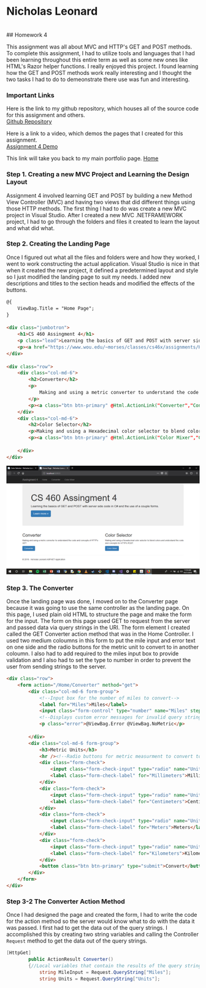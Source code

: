 # Nicholas Leonard
<br/>
## Homework 4

This assignment was all about MVC and HTTP's GET and POST methods. To complete this assignment, I had to utilize tools and languages that I had been learning throughout this entire term as well as some new ones like HTML's Razor helper functions. I really enjoyed this project. I found learning how the GET and POST methods work really interesting and I thought the two tasks I had to do to demeonstrate there use was fun and interesting.

### Important Links
Here is the link to my github repository, which houses all of the source code for this assignment and others. <br/>
[Github Repository](https://github.com/NicholasLeonard/NicholasLeonard.github.io)<br/>

Here is a link to a video, which demos the pages that I created for this assignment.<br/>
[Assignment 4 Demo](https://www.youtube.com/watch?v=WraBgHU4vdU)<br/>

This link will take you back to my main portfolio page.
[Home](../index.md)

### Step 1. Creating a new MVC Project and Learning the Design Layout

Assignment 4 involved learning GET and POST by building a new Method View Controller (MVC) and having two views that did different things using those HTTP methods. The first thing I had to do was create a new MVC project in Visual Studio. After I created a new MVC .NETFRAMEWORK project, I had to go through the folders and files it created to learn the layout and what did what.

### Step 2. Creating the Landing Page

Once I figured out what all the files and folders were and how they worked, I went to work constructing the actual application. Visual Studio is nice in that when it created the new project, it defined a predetermined layout and style so I just modified the landing page to suit my needs. I added new descriptions and titles to the section heads and modified the effects of the buttons.

```html
@{
    ViewBag.Title = "Home Page";
}

<div class="jumbotron">
    <h1>CS 460 Assingment 4</h1>
    <p class="lead">Learning the basics of GET and POST with server side code in C# and the use of a couple forms.</p>
    <p><a href="https://www.wou.edu/~morses/classes/cs46x/assignments/HW4_1819.html" class="btn btn-primary btn-lg">Learn more &raquo;</a></p>
</div>

<div class="row">
    <div class="col-md-6">
        <h2>Converter</h2>
        <p>
            Making and using a metric converter to understand the code and concepts of HTTP's GET.
        </p>
        <p><a class="btn btn-primary" @Html.ActionLink("Converter","Converter","Home") </a></p>
    </div>
    <div class="col-md-6">
        <h2>Color Selector</h2>
        <p>Making and using a Hexadecimal color selector to blend colors and understand the code and concepts for HTTP's POST.</p>
        <p><a class="btn btn-primary" @Html.ActionLink("Color Mixer","Create","Color") </a></p>
        
    </div>
</div>
```

![Picture](../Portfolio_Photos/Assignment4/Landing_pg.png)


### Step 3. The Converter

Once the landing page was done, I moved on to the Converter page because it was going to use the same controller as the landing page. On this page, I used plain old HTML to structure the page and make the form for the input. The form on this page used GET to request from the server and passed data via query strings in the URI. The form element I created called the GET Converter action method that was in the Home Controller. I used two medium coloumns in this form to put the mile input and error text on one side and the radio buttons for the metric unit to convert to in another coloumn. I also had to add required to the miles input box to provide validation and I also had to set the type to number in order to prevent the user from sending strings to the server.

```html
<div class="row">
    <form action="/Home/Converter" method="get">
        <div class="col-md-6 form-group">
            <!--Input box for the number of miles to convert-->
            <label for="Miles">Miles</label>
            <input class="form-control" type="number" name="Miles" step=".001" required/>
            <!--Displays custom error messages for invalid query string inputs-->
            <p class="error">@ViewBag.Error @ViewBag.NoMetric</p>
          
        </div>
        <div class="col-md-6 form-group">
            <h3>Metric Units</h3>
            <hr /><!--Radio buttons for metric measurment to convert to-->
            <div class="form-check">
                <input class="form-check-input" type="radio" name="Units" value="Millimeters"/>
                <label class="form-check-label" for="Millimeters">Millimeters</label>
            </div>
            <div class="form-check">
                <input class="form-check-input" type="radio" name="Units" value="Centimeters"/>
                <label class="form-check-label" for="Centimeters">Centimeters</label>
            </div>
            <div class="form-check">
                <input class="form-check-input" type="radio" name="Units" value="Meters"/>
                <label class="form-check-label" for="Meters">Meters</label>
            </div>
            <div class="form-check">
                <input class="form-check-input" type="radio" name="Units" value="Kilometers" checked/>
                <label class="form-check-label" for="Kilometers">Kilometers</label>
            </div>
            <button class="btn btn-primary" type="submit">Convert</button>
        </div>
    </form>
</div>
```

### Step 3-2 The Converter Action Method

Once I had designed the page and created the form, I had to write the code for the action method so the server would know what to do with the data it was passed. I first had to get the data out of the query strings. I accomplished this by creating two string variables and calling the Controller `Request` method to get the data out of the query strings.
```csharp
[HttpGet]
        public ActionResult Converter()
        {//Local variables that contain the results of the query strings from the page.
            string MileInput = Request.QueryString["Miles"];
            string Units = Request.QueryString["Units"];
```